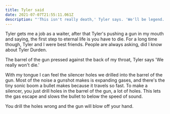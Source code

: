 ```yaml
---
title: Tyler said
date: 2021-07-07T21:55:11.061Z
description: "'This isn't really death,' Tyler says. 'We'll be legend. We won't grow old.'"
---
```

Tyler gets me a job as a waiter, after that Tyler's pushing a gun in my mouth and saying, the first step to eternal life is you have to die. For a long time though, Tyler and I were best friends. People are always asking, did I know about Tyler Durden.

The barrel of the gun pressed against the back of my throat, Tyler says 'We really won't die.'

With my tongue I can feel the silencer holes we drilled into the barrel of the gun. Most of the noise a gunshot makes is expanding gases, and there's the tiny sonic boom a bullet makes because it travels so fast. To make a silencer, you just drill holes in the barrel of the gun, a lot of holes. This lets the gas escape and slows the bullet to below the speed of sound.

You drill the holes wrong and the gun will blow off your hand.